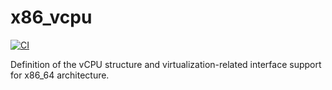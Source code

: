 # x86_vcpu

[![CI](https://github.com/arceos-hypervisor/x86_vcpu/actions/workflows/ci.yml/badge.svg?branch=master)](https://github.com/arceos-hypervisor/x86_vcpu/actions/workflows/ci.yml)

Definition of the vCPU structure and virtualization-related interface support for x86_64 architecture.